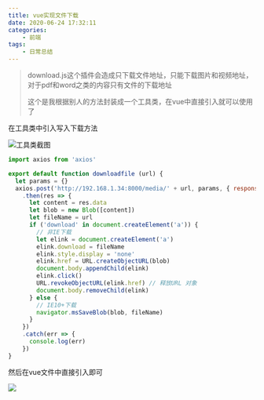 ```yaml
---
title: vue实现文件下载
date: 2020-06-24 17:32:11
categories:
    - 前端
tags:
    - 日常总结
---
```


> download.js这个插件会造成只下载文件地址，只能下载图片和视频地址，对于pdf和word之类的内容只有文件的下载地址
>
> 这个是我根据别人的方法封装成一个工具类，在vue中直接引入就可以使用了

在工具类中引入写入下载方法

![工具类截图](https://txy-tc-ly-1256104767.cos.ap-guangzhou.myqcloud.com/20200624173554.png)

```js
import axios from 'axios'

export default function downloadfile (url) {
  let params = {}
  axios.post('http://192.168.1.34:8000/media/' + url, params, { responseType: 'blob' })
    .then(res => {
      let content = res.data
      let blob = new Blob([content])
      let fileName = url
      if ('download' in document.createElement('a')) {
        // 非IE下载
        let elink = document.createElement('a')
        elink.download = fileName
        elink.style.display = 'none'
        elink.href = URL.createObjectURL(blob)
        document.body.appendChild(elink)
        elink.click()
        URL.revokeObjectURL(elink.href) // 释放URL 对象
        document.body.removeChild(elink)
      } else {
        // IE10+下载
        navigator.msSaveBlob(blob, fileName)
      }
    })
    .catch(err => {
      console.log(err)
    })
}

```

然后在vue文件中直接引入即可

![](https://txy-tc-ly-1256104767.cos.ap-guangzhou.myqcloud.com/20200624173657.png)